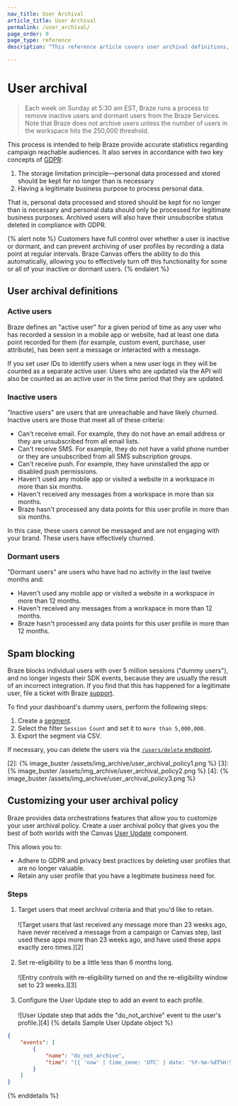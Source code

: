 ```yaml
---
nav_title: User Archival
article_title: User Archival
permalink: /user_archival/
page_order: 0
page_type: reference
description: "This reference article covers user archival definitions, spam blocking, and how to customize your user archival policy."

---
```

# User archival

> Each week on Sunday at 5:30 am EST, Braze runs a process to remove inactive users and dormant users from the Braze Services. Note that Braze does not archive users unless the number of users in the workspace hits the 250,000 threshold. 

This process is intended to help Braze provide accurate statistics regarding campaign reachable audiences. It also serves in accordance with two key concepts of [GDPR][1]:

1. The storage limitation principle—personal data processed and stored should be kept for no longer than is necessary
2. Having a legitimate business purpose to process personal data.

That is, personal data processed and stored should be kept for no longer than is necessary and personal data should only be processed for legitimate business purposes. Archived users will also have their unsubscribe status deleted in compliance with GDPR.

{% alert note %} Customers have full control over whether a user is inactive or dormant, and can prevent archiving of user profiles by recording a data point at regular intervals. Braze Canvas offers the ability to do this automatically, allowing you to effectively turn off this functionality for some or all of your inactive or dormant users. {% endalert %}

## User archival definitions

### Active users

Braze defines an "active user" for a given period of time as any user who has recorded a session in a mobile app or website, had at least one data point recorded for them (for example, custom event, purchase, user attribute), has been sent a message or interacted with a message.

If you set user IDs to identify users when a new user logs in they will be counted as a separate active user. Users who are updated via the API will also be counted as an active user in the time period that they are updated.

### Inactive users

"Inactive users" are users that are unreachable and have likely churned. Inactive users are those that meet all of these criteria:

- Can't receive email. For example, they do not have an email address or they are unsubscribed from all email lists.
- Can't receive SMS. For example, they do not have a valid phone number or they are unsubscribed from all SMS subscription groups.
- Can't receive push. For example, they have uninstalled the app or disabled push permissions.
- Haven't used any mobile app or visited a website in a workspace in more than six months.
- Haven't received any messages from a workspace in more than six months.
- Braze hasn't processed any data points for this user profile in more than six months.

In this case, these users cannot be messaged and are not engaging with your brand. These users have effectively churned.

### Dormant users

"Dormant users" are users who have had no activity in the last twelve months and:

- Haven't used any mobile app or visited a website in a workspace in more than 12 months.
- Haven't received any messages from a workspace in more than 12 months.
- Braze hasn't processed any data points for this user profile in more than 12 months.

## Spam blocking

Braze blocks individual users with over 5 million sessions ("dummy users"), and no longer ingests their SDK events, because they are usually the result of an incorrect integration. If you find that this has happened for a legitimate user, file a ticket with Braze [support]({{site.baseurl}}/braze_support/).

To find your dashboard's dummy users, perform the following steps:

1. Create a [segment]({{site.baseurl}}/user_guide/engagement_tools/segments/creating_a_segment/).
2. Select the filter `Session Count` and set it to `more than 5,000,000`.
3. Export the segment via CSV.

If necessary, you can delete the users via the [`/users/delete` endpoint]({{site.baseurl}}/api/endpoints/user_data/post_user_delete/).

[1]: {{site.baseurl}}/dp-technical-assistance/#the-right-to-erasure
[2]: {% image_buster /assets/img_archive/user_archival_policy1.png %}
[3]: {% image_buster /assets/img_archive/user_archival_policy2.png %}
[4]: {% image_buster /assets/img_archive/user_archival_policy3.png %}

## Customizing your user archival policy

Braze provides data orchestrations features that allow you to customize your user archival policy. Create a user archival policy that gives you the best of both worlds with the Canvas [User Update]({{site.baseurl}}/user_update/) component.

This allows you to:

- Adhere to GDPR and privacy best practices by deleting user profiles that are no longer valuable.
- Retain any user profile that you have a legitimate business need for.

### Steps

1. Target users that meet archival criteria and that you'd like to retain.<br><br>
      ![Target users that last received any message more than 23 weeks ago, have never received a message from a campaign or Canvas step, last used these apps more than 23 weeks ago, and have used these apps exactly zero times.][2]<br><br>
2. Set re-eligibility to be a little less than 6 months long.<br><br>
      ![Entry controls with re-eligibility turned on and the re-eligibility window set to 23 weeks.][3]<br><br>
3. Configure the User Update step to add an event to each profile.<br><br>
      ![User Update step that adds the "do_not_archive" event to the user's profile.][4]
{% details Sample User Update object %}
```json
{
    "events": [
        {
            "name": "do_not_archive",
            "time": "{{ 'now' | time_zone: 'UTC' | date: '%Y-%m-%dT%H:%M:%SZ' }}"
        }
    ]
}
```
{% enddetails %}